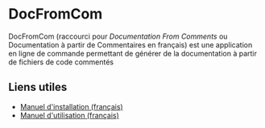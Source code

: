 # DocFromCom

DocFromCom (raccourci pour *Documentation From Comments* ou Documentation à partir de Commentaires en français) est une application en ligne de commande permettant de générer de la documentation à partir de fichiers de code commentés

## Liens utiles

+ [Manuel d'installation (français)](https://github.com/LucaMayerDalverny/DocFromCom/blob/master/INSTALLATION_MANUAL_FR.md)
+ [Manuel d'utilisation (français)](https://github.com/LucaMayerDalverny/DocFromCom/blob/master/USER_MANUAL_FR.md)